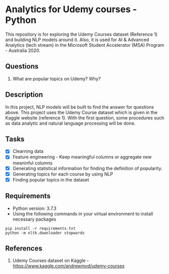 # Analytics for Udemy courses - Python
This repository is for exploring the Udemy Courses dataset (Reference 1) and building NLP models around it. Also, it is used for AI & Advanced Analytics (tech stream) in the Microsoft Student Accelerator (MSA) Program - Australia 2020.

## Questions
1. What are popular topics on Udemy? Why?

## Description
In this project, NLP models will be built to find the answer for questions above. This project uses the Udemy Course dataset which is given in the Kaggle website (reference 1). With the first question, some procedures such as data analytic and natural language processing will be done.

## Tasks
- [x] Clearning data
- [x] Feature engineering - Keep meaningful columns or aggregate new meaninful columns
- [x] Generating statistical information for finding the definition of popularity.
- [x] Generating topics for each course by using NLP
- [x] Finding popular topics in the dataset

## Requirements
* Python version: 3.7.3
* Using the following commands in your virtual environment to install necessary packages
```
pip install -r requirements.txt
python -m nltk.downloader stopwords
```

## References
1. Udemy Courses dataset on Kaggle - https://www.kaggle.com/andrewmvd/udemy-courses
